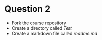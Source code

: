 # Question 2

- Fork the course repository
- Create a directory called *Test*
- Create a markdown file called *readme.md*
